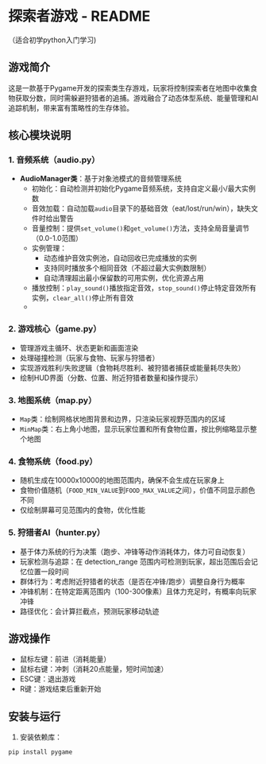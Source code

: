 # 探索者游戏 - README
（适合初学python入门学习)
## 游戏简介
这是一款基于Pygame开发的探索类生存游戏，玩家将控制探索者在地图中收集食物获取分数，同时需躲避狩猎者的追捕。游戏融合了动态体型系统、能量管理和AI追踪机制，带来富有策略性的生存体验。

## 核心模块说明
### 1. 音频系统（audio.py）
- **AudioManager类**：基于对象池模式的音频管理系统
  - 初始化：自动检测并初始化Pygame音频系统，支持自定义最小/最大实例数
  - 音效加载：自动加载`audio`目录下的基础音效（eat/lost/run/win），缺失文件时给出警告
  - 音量控制：提供`set_volume()`和`get_volume()`方法，支持全局音量调节（0.0-1.0范围）
  - 实例管理：
    - 动态维护音效实例池，自动回收已完成播放的实例
    - 支持同时播放多个相同音效（不超过最大实例数限制）
    - 自动清理超出最小保留数的可用实例，优化资源占用
  - 播放控制：`play_sound()`播放指定音效，`stop_sound()`停止特定音效所有实例，`clear_all()`停止所有音效
  - 
### 2. 游戏核心（game.py）
- 管理游戏主循环、状态更新和画面渲染
- 处理碰撞检测（玩家与食物、玩家与狩猎者）
- 实现游戏胜利/失败逻辑（食物耗尽胜利、被狩猎者捕获或能量耗尽失败）
- 绘制HUD界面（分数、位置、附近狩猎者数量和操作提示）

### 3. 地图系统（map.py）
- `Map`类：绘制网格状地图背景和边界，只渲染玩家视野范围内的区域
- `MinMap`类：右上角小地图，显示玩家位置和所有食物位置，按比例缩略显示整个地图

### 4. 食物系统（food.py）
- 随机生成在10000x10000的地图范围内，确保不会生成在玩家身上
- 食物价值随机（`FOOD_MIN_VALUE`到`FOOD_MAX_VALUE`之间），价值不同显示颜色不同
- 仅绘制屏幕可见范围内的食物，优化性能

### 5. 狩猎者AI（hunter.py）
- 基于体力系统的行为决策（跑步、冲锋等动作消耗体力，体力可自动恢复）
- 玩家检测与追踪：在 detection_range 范围内可检测到玩家，超出范围后会记忆位置一段时间
- 群体行为：考虑附近狩猎者的状态（是否在冲锋/跑步）调整自身行为概率
- 冲锋机制：在特定距离范围内（100-300像素）且体力充足时，有概率向玩家冲锋
- 路径优化：会计算拦截点，预测玩家移动轨迹

## 游戏操作
- 鼠标左键：前进（消耗能量）
- 鼠标右键：冲刺（消耗20点能量，短时间加速）
- ESC键：退出游戏
- R键：游戏结束后重新开始

## 安装与运行
1. 安装依赖库：
```bash
pip install pygame


